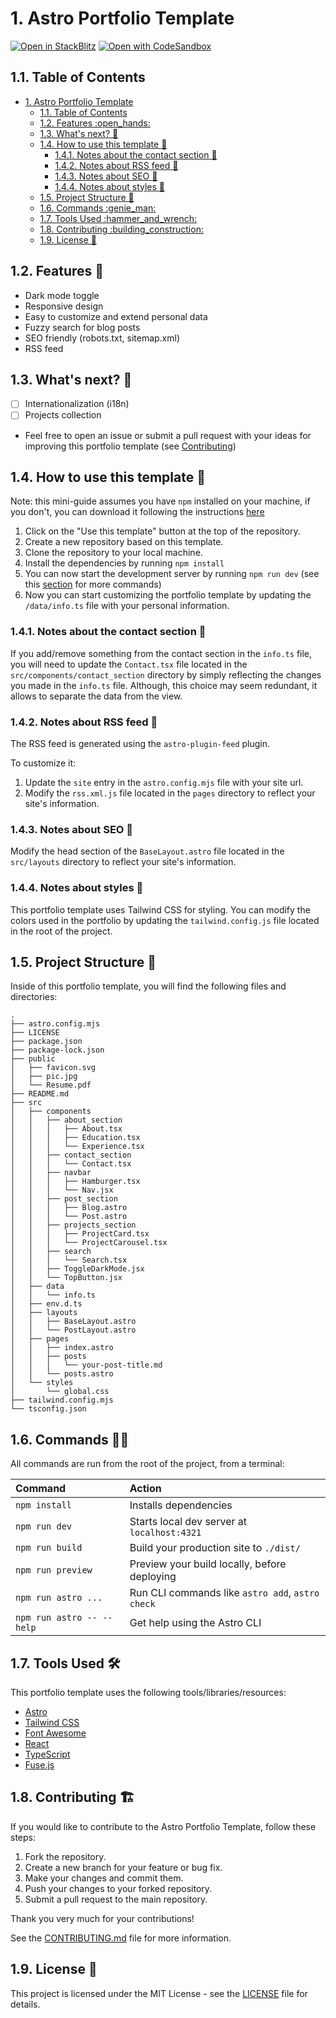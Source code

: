 # 1. Astro Portfolio Template

[![Open in StackBlitz](https://developer.stackblitz.com/img/open_in_stackblitz.svg)](https://stackblitz.com/github/gio-del/Astro-Portfolio-Template)
[![Open with CodeSandbox](https://assets.codesandbox.io/github/button-edit-lime.svg)](https://codesandbox.io/p/sandbox/github/gio-del/Astro-Portfolio-Template)

## 1.1. Table of Contents

- [1. Astro Portfolio Template](#1-astro-portfolio-template)
  - [1.1. Table of Contents](#11-table-of-contents)
  - [1.2. Features :open\_hands:](#12-features-open_hands)
  - [1.3. What's next? :rocket:](#13-whats-next-rocket)
  - [1.4. How to use this template :toolbox:](#14-how-to-use-this-template-toolbox)
    - [1.4.1. Notes about the contact section :email:](#141-notes-about-the-contact-section-email)
    - [1.4.2. Notes about RSS feed :newspaper:](#142-notes-about-rss-feed-newspaper)
    - [1.4.3. Notes about SEO :robot:](#143-notes-about-seo-robot)
    - [1.4.4. Notes about styles :art:](#144-notes-about-styles-art)
  - [1.5. Project Structure :rocket:](#15-project-structure-rocket)
  - [1.6. Commands :genie\_man:](#16-commands-genie_man)
  - [1.7. Tools Used :hammer\_and\_wrench:](#17-tools-used-hammer_and_wrench)
  - [1.8. Contributing :building\_construction:](#18-contributing-building_construction)
  - [1.9. License :memo:](#19-license-memo)

## 1.2. Features :open_hands:

- Dark mode toggle
- Responsive design
- Easy to customize and extend personal data
- Fuzzy search for blog posts
- SEO friendly (robots.txt, sitemap.xml)
- RSS feed

## 1.3. What's next? :rocket:

- [ ] Internationalization (i18n)
- [ ] Projects collection
- Feel free to open an issue or submit a pull request with your ideas for improving this portfolio template (see [Contributing](#18-contributing-building_construction))

## 1.4. How to use this template :toolbox:

Note: this mini-guide assumes you have `npm` installed on your machine, if you don't, you can download it following the instructions [here](https://docs.npmjs.com/downloading-and-installing-node-js-and-npm)

1. Click on the "Use this template" button at the top of the repository.
2. Create a new repository based on this template.
3. Clone the repository to your local machine.
4. Install the dependencies by running `npm install`
5. You can now start the development server by running `npm run dev` (see this [section](#16-commands-genie_man) for more commands)
6. Now you can start customizing the portfolio template by updating the `/data/info.ts` file with your personal information.

### 1.4.1. Notes about the contact section :email:

If you add/remove something from the contact section in the `info.ts` file, you will need to update the `Contact.tsx` file located in the `src/components/contact_section` directory by simply reflecting the changes you made in the `info.ts` file. Although, this choice may seem redundant, it allows to separate the data from the view.

### 1.4.2. Notes about RSS feed :newspaper:

The RSS feed is generated using the `astro-plugin-feed` plugin.

To customize it:

1. Update the `site` entry in the `astro.config.mjs` file with your site url.
2. Modify the `rss.xml.js` file located in the `pages` directory to reflect your site's information.

### 1.4.3. Notes about SEO :robot:

Modify the head section of the `BaseLayout.astro` file located in the `src/layouts` directory to reflect your site's information.

### 1.4.4. Notes about styles :art:

This portfolio template uses Tailwind CSS for styling. You can modify the colors used in the portfolio by updating the `tailwind.config.js` file located in the root of the project.

## 1.5. Project Structure :rocket:

Inside of this portfolio template, you will find the following files and directories:

```text
.
├── astro.config.mjs
├── LICENSE
├── package.json
├── package-lock.json
├── public
│   ├── favicon.svg
│   ├── pic.jpg
│   └── Resume.pdf
├── README.md
├── src
│   ├── components
│   │   ├── about_section
│   │   │   ├── About.tsx
│   │   │   ├── Education.tsx
│   │   │   └── Experience.tsx
│   │   ├── contact_section
│   │   │   └── Contact.tsx
│   │   ├── navbar
│   │   │   ├── Hamburger.tsx
│   │   │   └── Nav.jsx
│   │   ├── post_section
│   │   │   ├── Blog.astro
│   │   │   └── Post.astro
│   │   ├── projects_section
│   │   │   ├── ProjectCard.tsx
│   │   │   └── ProjectCarousel.tsx
│   │   ├── search
│   │   │   └── Search.tsx
│   │   ├── ToggleDarkMode.jsx
│   │   └── TopButton.jsx
│   ├── data
│   │   └── info.ts
│   ├── env.d.ts
│   ├── layouts
│   │   ├── BaseLayout.astro
│   │   └── PostLayout.astro
│   ├── pages
│   │   ├── index.astro
│   │   ├── posts
│   │   │   └── your-post-title.md
│   │   └── posts.astro
│   └── styles
│       └── global.css
├── tailwind.config.mjs
└── tsconfig.json
```

## 1.6. Commands :genie_man:

All commands are run from the root of the project, from a terminal:

| Command                   | Action                                           |
| :------------------------ | :----------------------------------------------- |
| `npm install`             | Installs dependencies                            |
| `npm run dev`             | Starts local dev server at `localhost:4321`      |
| `npm run build`           | Build your production site to `./dist/`          |
| `npm run preview`         | Preview your build locally, before deploying     |
| `npm run astro ...`       | Run CLI commands like `astro add`, `astro check` |
| `npm run astro -- --help` | Get help using the Astro CLI                     |

## 1.7. Tools Used :hammer_and_wrench:

This portfolio template uses the following tools/libraries/resources:

- [Astro](https://astro.build/)
- [Tailwind CSS](https://tailwindcss.com/)
- [Font Awesome](https://fontawesome.com/)
- [React](https://reactjs.org/)
- [TypeScript](https://www.typescriptlang.org/)
- [Fuse.js](https://fusejs.io/)

## 1.8. Contributing :building_construction:

If you would like to contribute to the Astro Portfolio Template, follow these steps:

1. Fork the repository.
2. Create a new branch for your feature or bug fix.
3. Make your changes and commit them.
4. Push your changes to your forked repository.
5. Submit a pull request to the main repository.

Thank you very much for your contributions!

See the [CONTRIBUTING.md](CONTRIBUTING.md) file for more information.

## 1.9. License :memo:

This project is licensed under the MIT License - see the [LICENSE](LICENSE) file for details.
